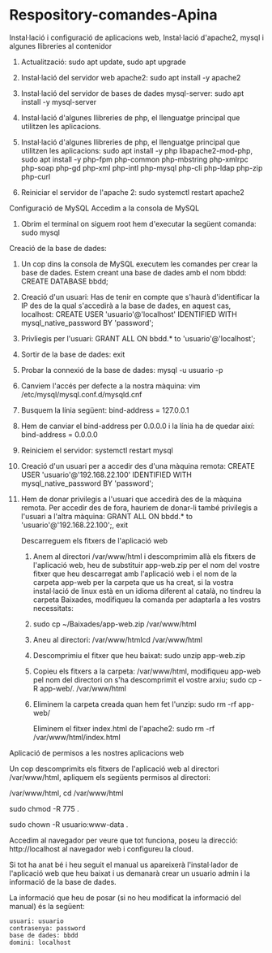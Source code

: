 # Respository-comandes-Apina
Instal·lació i configuració de aplicacions web, Instal·lació d'apache2, mysql i algunes llibreries al contenidor
1. Actualització: sudo apt update, sudo apt upgrade



2. Instal·lació del servidor web apache2: sudo apt install -y apache2



3. Instal·lació del servidor de bases de dades mysql-server: sudo apt install -y mysql-server



4. Instal·lació d'algunes llibreries de php, el llenguatge principal que utilitzen les aplicacions.



5. Instal·lació d'algunes llibreries de php, el llenguatge principal que utilitzen les aplicacions: sudo apt install -y php libapache2-mod-php, sudo apt install -y php-fpm php-common php-mbstring php-xmlrpc php-soap php-gd php-xml php-intl php-mysql php-cli php-ldap php-zip php-curl



6. Reiniciar el servidor de l'apache 2: sudo systemctl restart apache2

Configuració de MySQL
Accedim a la consola de MySQL



1. Obrim el terminal on siguem root hem d'executar la següent comanda: sudo mysql


Creació de la base de dades:

1. Un cop dins la consola de MySQL executem les comandes per crear la base de dades. Estem creant una base de dades amb el nom bbdd: CREATE DATABASE bbdd;



2. Creació d'un usuari: Has de tenir en compte que s'haurà d'identificar la IP des de la qual s'accedirà a la base de dades, en aquest cas, localhost: CREATE USER 'usuario'@'localhost' IDENTIFIED WITH mysql_native_password BY 'password';



3. Privliegis per l'usuari: GRANT ALL ON bbdd.* to 'usuario'@'localhost';



4. Sortir de la base de dades: exit



5. Probar la connexió de la base de dades: mysql -u usuario -p



6. Canviem l'accés per defecte a la nostra màquina: vim /etc/mysql/mysql.conf.d/mysqld.cnf



7. Busquem la línia següent: bind-address = 127.0.0.1



8. Hem de canviar el bind-address per 0.0.0.0 i la línia ha de quedar així: bind-address = 0.0.0.0



9. Reiniciem el servidor: systemctl restart mysql



10. Creació d'un usuari per a accedir des d'una màquina remota: CREATE USER 'usuario'@'192.168.22.100' IDENTIFIED WITH mysql_native_password BY 'password';



11. Hem de donar privilegis a l'usuari que accedirà des de la màquina remota. Per accedir des de fora, hauriem de donar-li també privilegis a l'usuari a l'altra màquina: GRANT ALL ON bbdd.* to 'usuario'@'192.168.22.100';, exit

    Descarreguem els fitxers de l'aplicació web



    1. Anem al directori /var/www/html i descomprimim allà els fitxers de l'aplicació web, heu de substituir app-web.zip per el nom del vostre fitxer que heu descarregat amb l'aplicació web i el nom de la carpeta app-web per la carpeta que us ha creat, si la vostra instal·lació de linux està en un idioma diferent al català, no tindreu la carpeta Baixades, modifiqueu la comanda per adaptarla a les vostrs necessitats:
   


    2. sudo cp ~/Baixades/app-web.zip /var/www/html



    3. Aneu al directori: /var/www/htmlcd /var/www/html



    4. Descomprimiu el fitxer que heu baixat: sudo unzip app-web.zip



    5. Copieu els fitxers a la carpeta: /var/www/html, modifiqueu app-web pel nom del directori on s'ha descomprimit el vostre arxiu; sudo cp -R app-web/. /var/www/html



    6. Eliminem la carpeta creada quan hem fet l'unzip: sudo rm -rf app-web/
   
       Eliminem el fitxer index.html de l'apache2: sudo rm -rf /var/www/html/index.html

Aplicació de permisos a les nostres aplicacions web

Un cop descomprimits els fitxers de l'aplicació web al directori /var/www/html, apliquem els següents permisos al directori:

/var/www/html, cd /var/www/html

sudo chmod -R 775 .

sudo chown -R usuario:www-data .

Accedim al navegador per veure que tot funciona, poseu la direcció: http://localhost al navegador web i configureu la cloud.

Si tot ha anat bé i heu seguit el manual us apareixerà l'instal·lador de l'aplicació web que heu baixat i us demanarà crear un usuario admin i la informació de la base de dades.

La informació que heu de posar (si no heu modificat la informació del manual) és la següent:

    usuari: usuario
    contrasenya: password
    base de dades: bbdd
    domini: localhost










